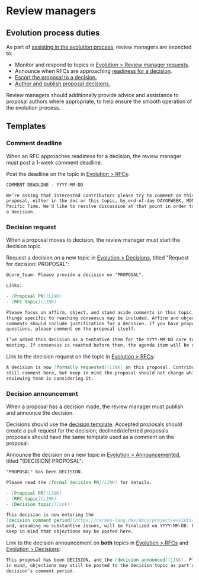 # Review managers

<!--
Part of the Carbon Language project, under the Apache License v2.0 with LLVM
Exceptions. See /LICENSE for license information.
SPDX-License-Identifier: Apache-2.0 WITH LLVM-exception
-->

## Evolution process duties

As part of [assisting in the evolution process](evolution.md#review-managers),
review managers are expected to:

- Monitor and respond to topics in
  [Evolution > Review manager requests](https://forums.carbon-lang.dev/c/evolution/review-manager-requests/15).
- Announce when RFCs are approaching
  [readiness for a decision](evolution.md#request-a-review-manager).
- [Escort the proposal to a decision.](evolution.md#ask-the-reviewing-team-for-a-proposal-decision)
- [Author and publish proposal decisions.](evolution.md#finalize-the-proposal-decision)

Review managers should additionally provide advice and assistance to proposal
authors where appropriate, to help ensure the smooth operation of the evolution
process.

## Templates

### Comment deadline

When an RFC approaches readiness for a decision, the review manager must post a
1-week comment deadline.

Post the deadline on the topic in
[Evolution > RFCs](https://forums.carbon-lang.dev/c/evolution/rfcs/6):

```markdown
COMMENT DEADLINE - YYYY-MM-DD

We’re asking that interested contributors please try to comment on this
proposal, either in the doc or this topic, by end-of-day DAYOFWEEK, MONTH DD,
Pacific Time. We’d like to resolve discussion at that point in order to request
a decision.
```

### Decision request

When a proposal moves to decision, the review manager must start the decision
topic.

Request a decision on a new topic in
[Evolution > Decisions](https://forums.carbon-lang.dev/c/evolution/decisions/7),
titled "Request for decision: PROPOSAL":

```markdown
@core_team: Please provide a decision on "PROPOSAL".

Links:

- [Proposal PR](LINK)
- [RFC topic](LINK)

Please focus on affirm, object, and stand aside comments in this topic; other
things specific to reaching consensus may be included. Affirm and object
comments should include justification for a decision. If you have proposal
questions, please comment on the proposal itself.

I’ve added this decision as a tentative item for the YYYY-MM-DD core team
meeting. If consensus is reached before then, the agenda item will be removed.
```

Link to the decision request on the topic in
[Evolution > RFCs](https://forums.carbon-lang.dev/c/evolution/rfcs/6):

```markdown
A decision is now [formally requested](LINK) on this proposal. Contributors may
still comment here, but keep in mind the proposal should not change while the
reviewing team is considering it.
```

### Decision announcement

When a proposal has a decision made, the review manager must publish and
announce the decision.

Decisions should use the [decision template](/proposals/template-decision.md).
Accepted proposals should create a pull request for the decision;
declined/deferred proposals proposals should have the same template used as a
comment on the proposal.

Announce the decision on a new topic in
[Evolution > Announcemented](https://forums.carbon-lang.dev/c/evolution/announcements/8),
titled "[DECISION] PROPOSAL":

```markdown
"PROPOSAL" has been DECISION.

Please read the [formal decision PR](LINK) for details.

- [Proposal PR](LINK)
- [RFC topic](LINK)
- [Decision topic](link)

This decision is now entering the
[decision comment period](https://carbon-lang.dev/docs/project/evolution.html#community-comments-on-proposal-decision),
and, assuming no substantive issues, will be finalized on YYYY-MM-DD. Please
keep in mind that objections may be posted here.
```

Link to the decision announcement on **both** topics in
[Evolution > RFCs](https://forums.carbon-lang.dev/c/evolution/rfcs/6) and
[Evolution > Decisions](https://forums.carbon-lang.dev/c/evolution/decisions/7):

```markdown
This proposal has been DECISION, and the [decision announced](LINK). Please keep
in mind, objections may still be posted to the decision topic as part of the
decision’s comment period.
```
